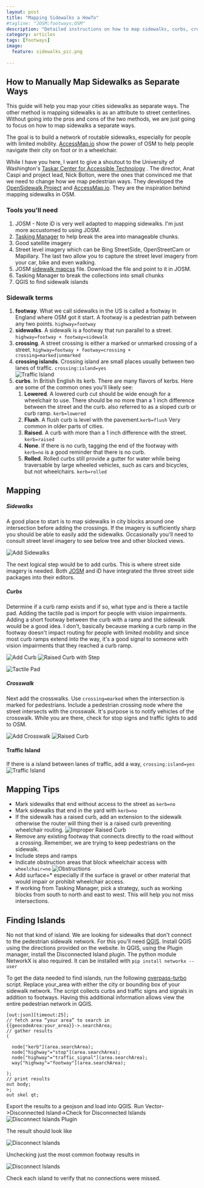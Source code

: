 ```yaml
---
layout: post
title: "Mapping Sidewalks a HowTo"
#tagline: "JOSM;footways;OSM"
description: "Detailed instructions on how to map sidewalks, curbs, crosswalks, etc. for pedestrian routing"
category: articles
tags: [footways]
image:
  feature: sidewalks_pic.png
  
---
```

How to Manually Map Sidewalks as Separate Ways
---
This guide will help you map your cities sidewalks as separate ways. The other method is mapping sidewalks is as an attribute to street centerlines. Without going into the pros and cons of the two methods, we are just going to focus on how to map sidewalks a separate ways.

The goal is to build a network of routable sidewalks, especially for people with limited mobility. [AccessMap.io](https://accessmap.io) show the power of OSM to help people navigate their city on foot or in a wheelchair.

While I have you here, I want to give a shoutout to the University of Washington's [Taskar Center for Accessible Technology](https://tcat.cs.washington.edu/) . The director, Anat Caspi and project lead, Nick Bolton, were the ones that convinced me that we need to change how we map pedestrian ways. They developed the [OpenSidewalk Project](httpd://opensidewalks.com) and [AccessMap.io](https://accessmap.io). They are the inspiration behind mapping sidewalks in OSM. 

### Tools you'll need 

1. JOSM - Note iD is very well adapted to mapping sidewalks. I'm just more accustomed to using JOSM.
2. [Tasking Manager](https://tasks.openstreetmap.us) to help break the area into manageable chunks.
3. Good satellite imagery
4. Street level imagery which can be Bing StreetSide, OpenStreetCam or Mapillary. The last two allow you to capture the street level imagery from your car, bike and even walking.
5. JOSM [sidewalk mapcss](https://mycloud.snowandsnow.us/index.php/s/3BBJf6i6EofgZXR) file. Download the file and point to it in JOSM.
6. Tasking Manager to break the collections into small chunks
7. QGIS to find sidewalk islands

### Sidewalk terms

1. **footway**. What we call sidewalks in the US is called a footway in England where OSM got it start. A footway is a pedestrian path between any two points. ```highway=footway```
2. **sidewalks**. A sidewalk is a footway that run parallel to a street. ```highway=footway + footway=sidewalk```
3. **crossing**. A street crossing is either a marked or unmarked crossing of a street. ```highway=footway + footway=crossing + crossing=marked|unmarked``` 
4. **crossing islands**. Crossing island are small places usually between two lanes of traffic. ```crossing:island=yes```<br>![Traffic Island]({{site_url}}/assets/traffic_island.png "Traffic Island")
4. **curbs**. In British English its kerb. There are many flavors of kerbs. Here are some of the common ones you'll likely see:
	1. **Lowered**. A lowered curb cut should be wide enough for a wheelchair to use. There should be no more than a 1 inch difference between the street and the curb. also referred to as a sloped curb or curb ramp. ```kerb=lowered```
	2. **Flush**. A flush curb is level with the pavement.```kerb=flush``` Very common in older parts of cities.
	3. **Raised**. A curb with more than a 1 inch difference with the street. ```kerb=raised```
	4. **None**. If there is no curb, tagging the end of the footway with ```kerb=no``` is a good reminder that there is no curb.
	5. **Rolled**. Rolled curbs still provide a gutter for water while being traversable by large wheeled vehicles, such as cars and bicycles, but not wheelchairs. ```kerb=rolled```


Mapping
-----
##### Sidewalks
A good place to start is to map sidewalks in city blocks around one intersection before adding the crossings. If the imagery is sufficiently sharp you should be able to easily add the sidewalks. Occasionally you'll need to consult street level imagery to see below tree and other blocked views. 

![Add Sidewalks]({{site_url}}/assets/add_sidewalk.png "Just sidewalks mapped")

The next logical step would be to add curbs. This is where street side imagery is needed. Both [JOSM](https://josm.openstreetmap.de) and iD have integrated the three street side packages into their editors.
 
##### Curbs
Determine if a curb ramp exists and if so, what type and is there a tactile pad. Adding the tactile pad is import for people with vision impairments. Adding a short footway between the curb with a ramp and the sidewalk would be a good idea. I don't, basically because marking a curb ramp in the footway doesn't impact routing for people with limited mobility and since most curb ramps extend into the way, it's a good signal to someone with vision impairments that they reached a curb ramp.

![Add Curb]({{site_url}}/assets/curb_ramp.png "Curb ramp")
![Raised Curb with Step]({{site_url}}/assets/raised_curb_steps.png "Raised curb - this one with steps")

![Tactile Pad]({{site_url}}/assets/tactile_pad.png "Tactile Pad")

##### Crosswalk
Next add the crosswalks. Use ```crossing=marked``` when the intersection is marked for pedestrians. Include a pedestrian crossing node where the street intersects with the crosswalk. It's purpose is to notify vehicles of the crosswalk. While you are there, check for stop signs and traffic lights to add to OSM.

![Add Crosswalk]({{site_url}}/assets/add_crosswalk.png "Completed crosswalk mapping")
![Raised Curb]({{site_url}}/assets/raised_curbs.png "How to map raised curbs")
#### Traffic Island
If there is a island between lanes of traffic, add a way, ```crossing:island=yes```![Traffic Island]({{site_url}}/assets/mapped_traffic_island.png "Traffic island mapping")

Mapping Tips
----

* Mark sidewalks that end without access to the street as ```kerb=no```
* Mark sidewalks that end in the yard with ```kerb=no```
* If the sidewalk has a raised curb, add an extension to the sidewalk otherwise the router will thing their is a raised curb preventing wheelchair routing. ![Improper Raised Curb]({{site_url}}/assets/improper_raised_curb.png "Don't do this")
* Remove any existing footway that connects directly to the road without a crossing. Remember, we are trying to keep pedestrians on the sidewalk.
* Include steps and ramps
* Indicate obstruction areas that block wheelchair access with ```wheelchair=no``` ![Obstructions]({{site_url}}/assets/Obstruction.png "Obstruction in footway")
* Add surface=* especially if the surface is gravel or other material that would impair or prohibit wheelchair access.
* If working from Tasking Manager, pick a strategy, such as working blocks from south to north and east to west. This will help you not miss intersections. 

Finding Islands
----

No not that kind of island. We are looking for sidewalks that don't connect to the pedestrian sidewalk network. For this you'll need [QGIS](https://qgis.org). Install QGIS using the directions provided on the website. In QGIS, using the Plugin manager, install the Disconnected Island plugin. The python module NetworkX is also required. It can be installed with ```pip install networkx --user```


To get the data needed to find islands, run the following [overpass-turbo](overpass-turbo.eu) script. Replace your_area with either the city or bounding box of your sidewalk network. The script collects curbs and traffic signs and signals in addition to footways. Having this additional information allows view the entire pedestrian network in QGIS. 

```
[out:json][timeout:25];
// fetch area “your area” to search in
{{geocodeArea:your_area}}->.searchArea;
// gather results
(

  node["kerb"](area.searchArea);
  node["highway"="stop"](area.searchArea);
  node["highway"="traffic_signal"](area.searchArea);
  way["highway"="footway"](area.searchArea);

);
// print results
out body;
>;
out skel qt;
```
Export the results to a geojson and load into QGIS. Run Vector->Disconnected Island->Check for Disconnected Islands
![Disconnect Islands Plugin]({{site_url}}/assets/disconnected_islands.png "Disconnect Islands Plugin")

The result should look like

![Disconnect Islands]({{site_url}}/assets/mv_disconnected_islands.png "All footways")

Unchecking just the most common footway results in

![Disconnect Islands]({{site_url}}/assets/mv_disconnected_islands2.png "Just disconnected islands")

Check each island to verify that no connections were missed.



